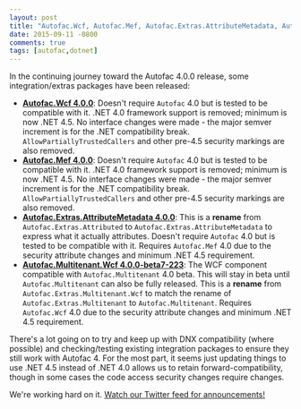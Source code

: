 ```yaml
---
layout: post
title: "Autofac.Wcf, Autofac.Mef, Autofac.Extras.AttributeMetadata, Autofac.Multitenant.Wcf 4.0.0 Released"
date: 2015-09-11 -0800
comments: true
tags: [autofac,dotnet]
---
```


In the continuing journey toward the Autofac 4.0.0 release, some integration/extras packages have been released:

- [**Autofac.Wcf 4.0.0**](https://www.nuget.org/packages/Autofac.Wcf): Doesn't require `Autofac` 4.0 but is tested to be compatible with it. .NET 4.0 framework support is removed; minimum is now .NET 4.5. No interface changes were made - the major semver increment is for the .NET compatibility break. `AllowPartiallyTrustedCallers` and other pre-4.5 security markings are also removed.
- [**Autofac.Mef 4.0.0**](https://www.nuget.org/packages/Autofac.Wcf): Doesn't require `Autofac` 4.0 but is tested to be compatible with it. .NET 4.0 framework support is removed; minimum is now .NET 4.5. No interface changes were made - the major semver increment is for the .NET compatibility break. `AllowPartiallyTrustedCallers` and other pre-4.5 security markings are also removed.
- [**Autofac.Extras.AttributeMetadata 4.0.0**](https://www.nuget.org/packages/Autofac.Extras.AttributeMetadata): This is a **rename** from `Autofac.Extras.Attributed` to `Autofac.Extras.AttributeMetadata` to express what it actually attributes. Doesn't require `Autofac` 4.0 but is tested to be compatible with it. Requires `Autofac.Mef` 4.0 due to the security attribute changes and minimum .NET 4.5 requirement.
- [**Autofac.Multitenant.Wcf 4.0.0-beta7-223**](https://www.nuget.org/packages/Autofac.Multitenant.Wcf): The WCF component compatible with `Autofac.Multitenant` 4.0 beta. This will stay in beta until `Autofac.Multitenant` can also be fully released. This is a **rename** from `Autofac.Extras.Multitenant.Wcf` to match the rename of `Autofac.Extras.Multitenant` to `Autofac.Multitenant`. Requires `Autofac.Wcf` 4.0 due to the security attribute changes and minimum .NET 4.5 requirement.

There's a lot going on to try and keep up with DNX compatibility (where possible) and checking/testing existing integration packages to ensure they still work with Autofac 4. For the most part, it seems just updating things to use .NET 4.5 instead of .NET 4.0 allows us to retain forward-compatibility, though in some cases the code access security changes require changes.

We're working hard on it. [Watch our Twitter feed for announcements!](https://twitter.com/AutofacIoC)
